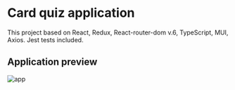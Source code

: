 # Card quiz application

This project based on React, Redux, React-router-dom v.6, TypeScript, MUI, Axios. Jest tests included.

## Application preview
![app](https://user-images.githubusercontent.com/79248913/196688565-e81687f7-a337-4eea-a310-43545b7168ee.jpg)